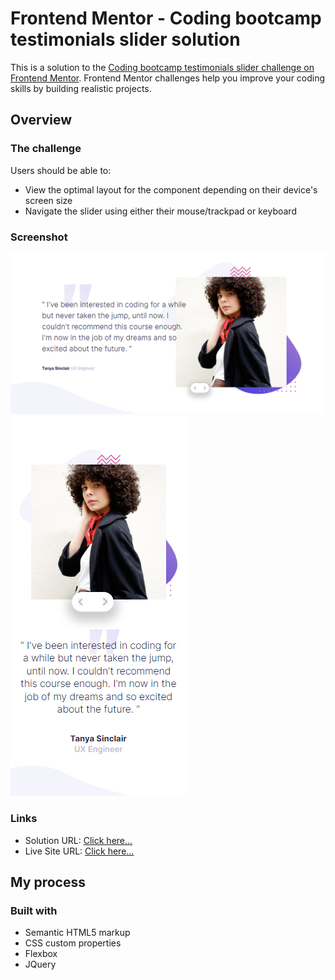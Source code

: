 # Frontend Mentor - Coding bootcamp testimonials slider solution

This is a solution to the [Coding bootcamp testimonials slider challenge on Frontend Mentor](https://www.frontendmentor.io/challenges/coding-bootcamp-testimonials-slider-4FNyLA8JL). Frontend Mentor challenges help you improve your coding skills by building realistic projects.

## Overview

### The challenge

Users should be able to:

- View the optimal layout for the component depending on their device's screen size
- Navigate the slider using either their mouse/trackpad or keyboard

### Screenshot

![Desktop](./screenshots/desktop.png)
![Mobile](./screenshots/mobile.png)

### Links

- Solution URL: [Click here...](https://github.com/markskwid/testimonial-slider)
- Live Site URL: [Click here...](https://markskwid.github.io/testimonial-slider/)

## My process

### Built with

- Semantic HTML5 markup
- CSS custom properties
- Flexbox
- JQuery
